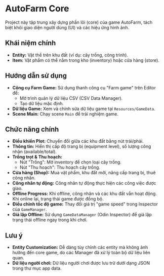 # AutoFarm Core

Project này tập trung xây dựng phần lõi (core) của game AutoFarm, tách biệt khỏi giao diện người dùng (UI) và các hiệu ứng hình ảnh.

## Khái niệm chính

*   **Entity:** Vật thể trên khu đất (ví dụ: cây trồng, công trình).
*   **Item:** Vật phẩm có thể nằm trong kho (inventory) hoặc cửa hàng (store).

## Hướng dẫn sử dụng

*   **Công cụ Farm Game:** Sử dụng thanh công cụ "Farm game" trên Editor để:
    *   Mở trình quản lý dữ liệu CSV (CSV Data Manager).
    *   Tạo dữ liệu mặc định.
*   **Dữ liệu Game:** Xem và chỉnh sửa dữ liệu game tại `Resources/GameData`.
*   **Scene Main:** Chạy scene `Main` để trải nghiệm game.

## Chức năng chính

*   **Điều khiển Plot:** Chuyển đổi giữa các khu đất bằng nút trái/phải.
*   **Thông tin:** Hiển thị cấp độ trang bị (equipment level), số lượng công nhân (available/total).
*   **Trồng trọt & Thu hoạch:**
    *   Nút "Trồng": Mở inventory để chọn loại cây trồng.
    *   Nút "Thu hoạch": Thu hoạch cây trồng.
*   **Cửa hàng (Shop):** Mua vật phẩm, khu đất mới, nâng cấp trang bị, thuê công nhân.
*   **Công nhân tự động:** Công nhân tự động thực hiện các công việc được giao.
*   **Offline Progress:** Khi offline, công nhân và các khu đất vẫn hoạt động. Khi online lại, trạng thái game được đồng bộ.
*   **Điều chỉnh tốc độ game:** Thay đổi giá trị "game speed" trong Inspector của `GameManager`.
*   **Giả lập Offline:** Sử dụng `GameDataManager` (Odin Inspector) để giả lập trạng thái offline ngay trong khi chơi.

## Lưu ý

*   **Entity Customization:** Dễ dàng tùy chỉnh các entity mà không ảnh hưởng đến core game, do các Manager đã xử lý toàn bộ dữ liệu liên quan.
*   **Dữ liệu người chơi:** Dữ liệu người chơi được lưu trữ dưới dạng JSON trong thư mục app data.